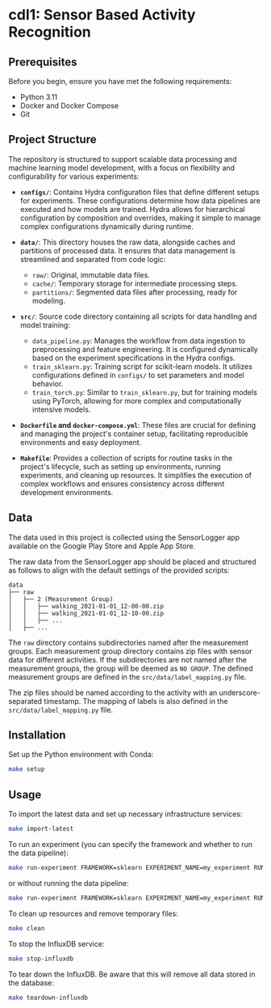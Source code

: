 # cdl1: Sensor Based Activity Recognition

## Prerequisites

Before you begin, ensure you have met the following requirements:

* Python 3.11
* Docker and Docker Compose
* Git

## Project Structure

The repository is structured to support scalable data processing and machine learning model development, with a focus on
flexibility and configurability for various experiments:

- **`configs/`**: Contains Hydra configuration files that define different setups for experiments. These configurations
  determine how data pipelines are executed and how models are trained. Hydra allows for hierarchical configuration by
  composition and overrides, making it simple to manage complex configurations dynamically during runtime.

- **`data/`**: This directory houses the raw data, alongside caches and partitions of processed data. It ensures that
  data management is streamlined and separated from code logic:
    - `raw/`: Original, immutable data files.
    - `cache/`: Temporary storage for intermediate processing steps.
    - `partitions/`: Segmented data files after processing, ready for modeling.

- **`src/`**: Source code directory containing all scripts for data handling and model training:
    - `data_pipeline.py`: Manages the workflow from data ingestion to preprocessing and feature engineering. It is
      configured dynamically based on the experiment specifications in the Hydra configs.
    - `train_sklearn.py`: Training script for scikit-learn models. It utilizes configurations defined in `configs/` to
      set parameters and model behavior.
    - `train_torch.py`: Similar to `train_sklearn.py`, but for training models using PyTorch, allowing for more complex
      and computationally intensive models.

- **`Dockerfile` and `docker-compose.yml`**: These files are crucial for defining and managing the project's container
  setup, facilitating reproducible environments and easy deployment.

- **`Makefile`**: Provides a collection of scripts for routine tasks in the project's lifecycle, such as setting up
  environments, running experiments, and cleaning up resources. It simplifies the execution of complex workflows and
  ensures consistency across different development environments.

## Data

The data used in this project is collected using the SensorLogger app available on the Google Play Store and Apple App
Store.

The raw data from the SensorLogger app should be placed and structured as follows to align with the default settings of
the provided scripts:

```
data
├── raw
│   ├── 2 (Measurement Group)
│   │   ├── walking_2021-01-01_12-00-00.zip
│   │   ├── walking_2021-01-01_12-10-00.zip
│   │   ├── ...
│   ├── ...
```

The `raw` directory contains subdirectories named after the measurement groups. Each measurement group directory
contains zip files with sensor data for different activities. If the subdirectories are not named after the measurement
groups, the group will be deemed as `NO GROUP`. The defined measurement groups are defined in
the `src/data/label_mapping.py` file.

The zip files should be named according to the activity with an underscore-separated timestamp. The mapping of labels is
also defined in the `src/data/label_mapping.py` file.

## Installation

Set up the Python environment with Conda:

```bash
make setup
```

## Usage

To import the latest data and set up necessary infrastructure services:

```bash
make import-latest
```

To run an experiment (you can specify the framework and whether to run the data pipeline):

```bash
make run-experiment FRAMEWORK=sklearn EXPERIMENT_NAME=my_experiment RUN_PIPELINE=1
```

or without running the data pipeline:

```bash
make run-experiment FRAMEWORK=sklearn EXPERIMENT_NAME=my_experiment RUN_PIPELINE=0
```

To clean up resources and remove temporary files:

```bash
make clean
```

To stop the InfluxDB service:

```bash
make stop-influxdb
```

To tear down the InfluxDB. Be aware that this will remove all data stored in the database:

```bash
make teardown-influxdb
```